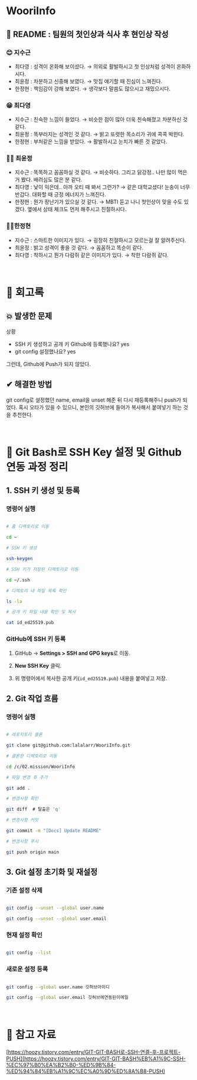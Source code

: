 # WooriInfo

## 📝 README : 팀원의 첫인상과 식사 후 현인상 작성

### 😊 지수근

- 최다영 : 성격이 온화해 보이셨다. → 의외로 활발하시고 첫 인상처럼 성격이 온화하시다.
- 최윤정 : 차분하고 신중해 보였다. → 맛집 얘기할 때 진심이 느껴진다.
- 한정현 : 책임감이 강해 보였다. → 생각보다 말씀도 많으시고 재밌으시다.

### 😁 최다영

- 지수근 : 친숙한 느낌이 들었다. → 비슷한 점이 많아 더욱 친숙해졌고 차분하신 것 같다.
- 최윤정 : 똑부러지는 성격인 것 같다. → 밝고 또렷한 목소리가 귀에 콕콕 박힌다.
- 한정현 : 부처같은 느낌을 받았다. → 활발하시고 눈치가 빠른 것 같았다.

### 👩‍💻 최윤정

- 지수근 : 똑똑하고 꼼꼼하실 것 같다. → 비슷하다. 그리고 닭강정.. 나만 많이 먹은 거 봤다. 배려심도 많은 분 같다.
- 최다영 : 낯이 익은데.. 아까 오티 때 봐서 그런가? → 같은 대학교셨다! 눈송이 너무 반갑다. 대화할 때 긍정 에너지가 느껴진다.
- 한정현 : 뭔가 장난기가 있으실 것 같다. → MBTI 듣고 나니 첫인상이 맞을 수도 있겠다. 옆에서 상태 체크도 먼저 해주시고 친절하시다.

### 🐱‍👤한정현

- 지수근 :  스마트한 이미지가 있다. → 굉장히 친절하시고 모르는걸 잘 알려주신다.
- 최윤정 : 밝고 성격이 좋을 것 같다. → 꼼꼼하고 똑순이 같다.
- 최다영 :  착하시고 뭔가 다람쥐 같은 이미지가 있다. → 착한 다람쥐 같다.

<br>

# 👀 회고록
## 💥 발생한 문제

상황

- SSH 키 생성하고 공개 키 Github에 등록했나요? yes
- git config 설정했나요? yes

그런데, Github에 Push가 되지 않았다.

## ✔ 해결한 방법

git config로 설정했던 name, email을 unset 해준 뒤 다시 재등록해주니 push가 되었다. 혹시 오타가 있을 수 있으니, 본인의 깃허브에 들어가 복사해서 붙여넣기 하는 것을 추천한다.

<br>

# 📌 Git Bash로 SSH Key 설정 및 Github 연동 과정 정리

## 1. SSH 키 생성 및 등록

### 명령어 실행

```bash

# 홈 디렉토리로 이동

cd ~

# SSH 키 생성

ssh-keygen

# SSH 키가 저장된 디렉토리로 이동

cd ~/.ssh

# 디렉토리 내 파일 목록 확인

ls -la

# 공개 키 파일 내용 확인 및 복사

cat id_ed25519.pub

```

### GitHub에 SSH 키 등록

1. GitHub → **Settings > SSH and GPG keys**로 이동.

2. **New SSH Key** 클릭.

3. 위 명령어에서 복사한 공개 키(`id_ed25519.pub`) 내용을 붙여넣고 저장.

## 2. Git 작업 흐름

### 명령어 실행

```bash

# 레포지토리 클론

git clone git@github.com:lalalarr/WooriInfo.git

# 클론한 디렉토리로 이동

cd /c/02.mission/WooriInfo

# 파일 변경 후 추가

git add .

# 변경사항 확인

git diff  # 탈출은 'q'

# 변경사항 커밋

git commit -m "[Docs] Update README"

# 변경사항 푸시

git push origin main

```

## **3. Git 설정 초기화 및 재설정**

### **기존 설정 삭제**

```bash

git config --unset --global user.name

git config --unset --global user.email

```

### 현재 설정 확인

```bash

git config --list

```

### 새로운 설정 등록

```bash

git config --global user.name 깃허브아이디

git config --global user.email 깃허브에연동된이메일

```

<br>

# 📖 참고 자료

[https://hoozy.tistory.com/entry/GIT-GIT-BASH로-SSH-연결-후-프로젝트-PUSH](https://hoozy.tistory.com/entry/GIT-GIT-BASH%EB%A1%9C-SSH-%EC%97%B0%EA%B2%B0-%ED%9B%84-%ED%94%84%EB%A1%9C%EC%A0%9D%ED%8A%B8-PUSH)
